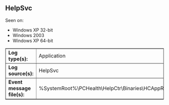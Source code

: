 ## HelpSvc

Seen on:
* Windows XP 32-bit
* Windows 2003
* Windows XP 64-bit

<table border="1" class="docutils">
  <tbody>
    <tr>
      <td><b>Log type(s):</b></td>
      <td>Application</td>
    </tr>
    <tr>
      <td><b>Log source(s):</b></td>
      <td>HelpSvc</td>
    </tr>
    <tr>
      <td><b>Event message file(s):</b></td>
      <td>%SystemRoot%\PCHealth\HelpCtr\Binaries\HCAppRes.dll</td>
    </tr>
  </tbody>
</table>

&nbsp;

